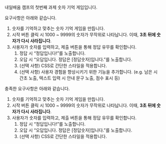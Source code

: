 내일배움 캠프의 첫번째 과제 숫자 기억 게임입니다. 

요구사항은 아래와 같습니다.
1. 숫자를 기억하고 맞추는 숫자 기억 게임을 만듭니다.
2. 시작 버튼 클릭 시 1000 ~ 9999의 숫자가 무작위로 나타납니다. 이때, **3초 뒤에 숫자가 다시 사라집니다**.
3. 사용자가 숫자를 입력하고, 제출 버튼을 통해 정답 유무를 확인합니다.
    1. 정답 시 “정답입니다!”를 노출합니다.
    2. 오답 시 “오답입니다. 정답은 [정답숫자]입니다.”를 노출합니다.
    4. (선택 사항) CSS로 간단한 스타일을 적용합니다.
    5. (선택 사항) 사용자 경험을 향상시키기 위한 기능을 추가합니다. (e.g. 남은 시간초 노출, 텍스트 입력 시 안내 문구 노출, 점수 표시 등)

충족한 요구사항은 아래와 같습니다.
1. 숫자를 기억하고 맞추는 숫자 기억 게임을 만듭니다.
2. 시작 버튼 클릭 시 1000 ~ 9999의 숫자가 무작위로 나타납니다. 이때, **3초 뒤에 숫자가 다시 사라집니다**.
3. 사용자가 숫자를 입력하고, 제출 버튼을 통해 정답 유무를 확인합니다.
    1. 정답 시 “정답입니다!”를 노출합니다.
    2. 오답 시 “오답입니다. 정답은 [정답숫자]입니다.”를 노출합니다.
    4. (선택 사항) CSS로 간단한 스타일을 적용합니다.
